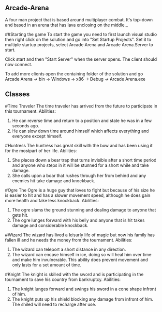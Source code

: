 ## Arcade-Arena
A four man project that is based around multiplayer combat. It's top-down and based in an arena that has lava enclosing on the middle...

##Starting the game
To start the game you need to first launch visual studio then right click on the solution and go into "Set Startup Projects". 
Set it to multiple startup projects, select Arcade Arena and Arcade Arena.Server to start.

Click start and then "Start Server" when the server opens. The client should now connect.

To add more clients open the containing folder of the solution and go 
Arcade Arena -> bin -> Windows -> x86 -> Debug -> Arcade Arena.exe


## Classes
#Time Traveler
The time traveler has arrived from the future to participate in this tournament. 
Abilities:
1. He can reverse time and return to a position and state he was in a few seconds ago.
2. He can slow down time around himself which affects everything and everyone except himself.

#Huntress
The huntress has great skill with the bow and has been using it for the mostpart of her life.
Abilities:
1. She places down a bear trap that turns invisible after a short time period and anyone who steps in it will be stunned for a short while and take damage.
2. She calls upon a boar that rushes through her from behind and any enemies hit take damage and knockback.

#Ogre
The Ogre is a huge guy that loves to fight but because of his size he is easier to hit and has a slower movement speed, although he does gain more health and take less knockback.
Abilities:
1. The ogre slams the ground stunning and dealing damage to anyone that gets hit.
2. The ogre lunges forward with his belly and anyone that is hit takes damage and considerable knockback.

#Wizard
The wizard has lived a leisurly life of magic but now his family has fallen ill and he needs the money from the tournament.
Abilities:
1. The wizard can teleport a short distance in any direction.
2. The wizard can encase himself in ice, doing so will heal him over time and make him invulnerable. This ability does prevent movement and only lasts for a set amount of time.

#Knight
The knight is skilled with the sword and is participating in the tournament to save his country from bankruptcy.
Abilities:
1. The knight lunges forward and swings his sword in a cone shape infront of him.
2. The knight puts up his shield blocking any damage from infront of him. The shiled will need to recharge after use.
